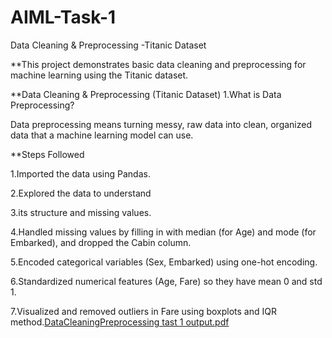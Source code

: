 # AIML-Task-1
Data Cleaning & Preprocessing -Titanic Dataset

**This project demonstrates basic data cleaning and preprocessing for machine learning using the Titanic dataset.

**Data Cleaning & Preprocessing (Titanic Dataset) 1.What is Data Preprocessing?

Data preprocessing means turning messy, raw data into clean, organized data that a machine learning model can use.

**Steps Followed

1.Imported the data using Pandas.

2.Explored the data to understand

3.its structure and missing values.

4.Handled missing values by filling in with median (for Age) and mode (for Embarked), and dropped the Cabin column.

5.Encoded categorical variables (Sex, Embarked) using one-hot encoding.

6.Standardized numerical features (Age, Fare) so they have mean 0 and std 1.

7.Visualized and removed outliers in Fare using boxplots and IQR method.[DataCleaningPreprocessing tast 1 output.pdf](https://github.com/user-attachments/files/20861957/DataCleaningPreprocessing.tast.1.output.pdf)
